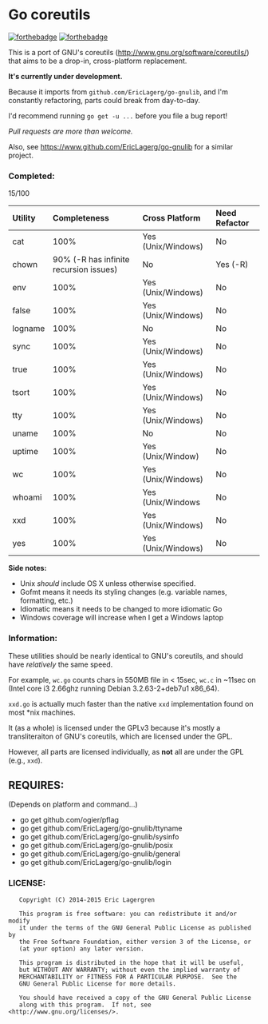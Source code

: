 # Go coreutils

[![forthebadge](http://forthebadge.com/images/badges/made-with-crayons.svg)](http://forthebadge.com)
[![forthebadge](http://forthebadge.com/images/badges/as-seen-on-tv.svg)](http://forthebadge.com)

This is a port of GNU's coreutils (http://www.gnu.org/software/coreutils/)
that aims to be a drop-in, cross-platform replacement.

**It's currently under development.**

Because it imports from `github.com/EricLagerg/go-gnulib`, and I'm constantly
refactoring, parts could break from day-to-day.

I'd recommend running `go get -u ...` before you file a bug report!

*Pull requests are more than welcome.*

Also, see https://www.github.com/EricLagerg/go-gnulib for a similar project.

### Completed:

15/100

| Utility | Completeness   | Cross Platform      | Need Refactor|
|:--------|:---------------|:--------------------|:-------------|
| cat     | 100%           | Yes (Unix/Windows)  | No           |
| chown   | 90% (-R has infinite recursion issues) | No | Yes (-R)   |
| env     | 100%           | Yes (Unix/Windows)  | No           |
| false   | 100%           | Yes (Unix/Windows)  | No           |
| logname | 100%           | No                  | No           |
| sync    | 100%           | Yes (Unix/Windows)  | No           |
| true    | 100%           | Yes (Unix/Windows)  | No           |
| tsort   | 100%           | Yes (Unix/Windows)  | No           |
| tty     | 100%           | Yes (Unix/Windows)  | No           |
| uname   | 100%           | No                  | No           |
| uptime  | 100%           | Yes (Unix/Window)   | No           |
| wc      | 100%           | Yes (Unix/Windows)  | No           |
| whoami  | 100%           | Yes (Unix/Windows   | No           |
| xxd     | 100%           | Yes (Unix/Windows)  | No           |
| yes     | 100%           | Yes (Unix/Windows)  | No           |

**Side notes:**
- Unix *should* include OS X unless otherwise specified.
- Gofmt means it needs its styling changes (e.g. variable names, formatting, etc.)
- Idiomatic means it needs to be changed to more idiomatic Go
- Windows coverage will increase when I get a Windows laptop

### Information:

These utilities should be nearly identical to GNU's coreutils, and should have
*relatively* the same speed.

For example, `wc.go` counts chars in 550MB file in < 15sec, `wc.c` in ~11sec
on (Intel core i3 2.66ghz running Debian 3.2.63-2+deb7u1 x86_64).

`xxd.go` is actually much faster than the native `xxd` implementation found
on most *nix machines.

It (as a whole) is licensed under the GPLv3 because it's mostly a
transliteraiton of GNU's coreutils, which are licensed under the GPL.

However, all parts are licensed individually, as **not** all are under
the GPL (e.g., `xxd`).

## REQUIRES:

(Depends on platform and command...)
- go get github.com/ogier/pflag
- go get github.com/EricLagerg/go-gnulib/ttyname
- go get github.com/EricLagerg/go-gnulib/sysinfo
- go get github.com/EricLagerg/go-gnulib/posix
- go get github.com/EricLagerg/go-gnulib/general
- go get github.com/EricLagerg/go-gnulib/login

### LICENSE:

```
   Copyright (C) 2014-2015 Eric Lagergren

   This program is free software: you can redistribute it and/or modify
   it under the terms of the GNU General Public License as published by
   the Free Software Foundation, either version 3 of the License, or
   (at your option) any later version.

   This program is distributed in the hope that it will be useful,
   but WITHOUT ANY WARRANTY; without even the implied warranty of
   MERCHANTABILITY or FITNESS FOR A PARTICULAR PURPOSE.  See the
   GNU General Public License for more details.

   You should have received a copy of the GNU General Public License
   along with this program.  If not, see <http://www.gnu.org/licenses/>.
```
